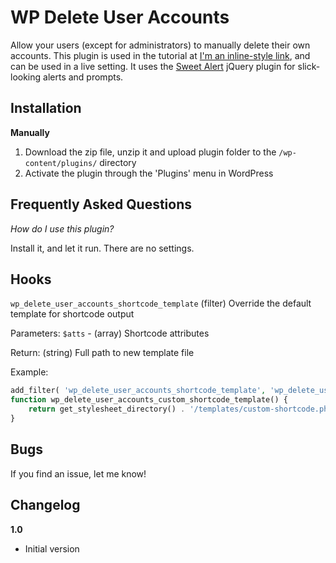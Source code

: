 # WP Delete User Accounts

Allow your users (except for administrators) to manually delete their own accounts. This plugin is used in the tutorial at [I'm an inline-style link](http://www.engagewp.com/wordpress-allow-users-delete-accounts), and can be used in a live setting.  It uses the [Sweet Alert](http://t4t5.github.io/sweetalert/) jQuery plugin for slick-looking alerts and prompts.

## Installation ##

__Manually__

1. Download the zip file, unzip it and upload plugin folder to the `/wp-content/plugins/` directory
2. Activate the plugin through the 'Plugins' menu in WordPress

## Frequently Asked Questions ##

*How do I use this plugin?*

Install it, and let it run. There are no settings.

## Hooks ##
`wp_delete_user_accounts_shortcode_template` (filter) Override the default template for shortcode output

Parameters:
`$atts` - (array) Shortcode attributes

Return:
(string) Full path to new template file

Example:
```php
add_filter( 'wp_delete_user_accounts_shortcode_template', 'wp_delete_user_accounts_custom_shortcode_template' );
function wp_delete_user_accounts_custom_shortcode_template() {
	return get_stylesheet_directory() . '/templates/custom-shortcode.php' );
}
```

## Bugs ##
If you find an issue, let me know!

## Changelog ##

__1.0__
* Initial version